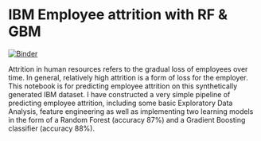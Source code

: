 # IBM Employee attrition with RF & GBM
[![Binder](https://mybinder.org/badge.svg)](https://mybinder.org/v2/gh/zhuoqinyu/IBM_attrition_classification/master)

Attrition in human resources refers to the gradual loss of employees over time. In general, relatively high attrition is a form of loss for the employer. This notebook is for predicting employee attrition on this synthetically generated IBM dataset. I have constructed a very simple pipeline of predicting employee attrition, including some basic Exploratory Data Analysis, feature engineering as well as implementing two learning models in the form of a Random Forest (accuracy 87%) and a Gradient Boosting classifier (accuracy 88%).
